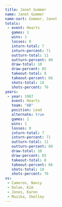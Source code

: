 ```yaml
---
title: Janet Gummer
name: Janet Gummer
name-sort: Gummer, Janet
totals:
 - event: Hearts
   games: 1
   wins: 1
   losses: 0
   inturn-total: 7
   inturn-percent: 71
   outturn-total: 11
   outturn-percent: 80
   draw-total: 10
   draw-percent: 85
   takeout-total: 8
   takeout-percent: 66
   shots-total: 18
   shots-percent: 76
years:
 - year: 1987
   event: Hearts
   team: "AB"
   position: Lead
   alternate: true
   games: 1
   wins: 1
   losses: 0
   inturn-total: 7
   inturn-percent: 71
   outturn-total: 11
   outturn-percent: 80
   draw-total: 10
   draw-percent: 85
   takeout-total: 8
   takeout-percent: 66
   shots-total: 18
   shots-percent: 76
vs:
 - Cameron, Nancy
 - Dolan, Kim
 - Jones, Karen
 - Muzika, Shelley
---
```

